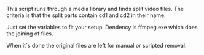 This script runs through a media library and finds split video files.
The criteria is that the split parts contain cd1 and cd2 in their name.

Just set the variables to fit your setup.
Dendency is ffmpeg.exe which does the joining of files.

When it´s done the original files are left for manual or scripted removal.
